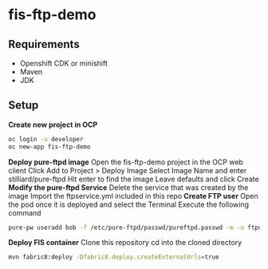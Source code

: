 # fis-ftp-demo
Requirements 
------------------------------
- Openshift CDK or minishift
- Maven
- JDK

Setup 
------------------------------
**Create new project in OCP**
```bash
oc login -u developer
oc new-app fis-ftp-demo
```

**Deploy pure-ftpd image**
Open the fis-ftp-demo project in the OCP web client
Click Add to Project > Deploy Image
Select Image Name and enter stilliard/pure-ftpd
Hit enter to find the image
Leave defaults and click Create
**Modify the pure-ftpd Service**
Delete the service that was created by the image
Import the ftpservice.yml included in this repo
**Create FTP user**
Open the pod once it is deployed and select the Terminal
Execute the following command
```bash
pure-pw useradd bob -f /etc/pure-ftpd/passwd/pureftpd.passwd -m -u ftpuser -d /home/ftpusers/bob
```
**Deploy FIS container**
Clone this repository
cd into the cloned directory
```bash
mvn fabric8:deploy -Dfabric8.deploy.createExternalUrls=true
```



